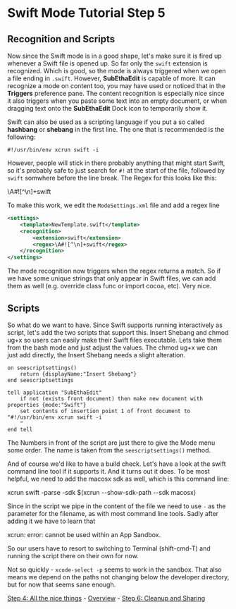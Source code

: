 # Swift Mode Tutorial Step 5
## Recognition and Scripts

Now since the Swift mode is in a good shape, let's make sure it is fired up whenever a Swift file is opened up. So far only the `swift` extension is recognized. Which is good, so the mode is always triggered when we open a file ending in `.swift`. However, __SubEthaEdit__ is capable of more. It can recognize a mode on content too, you may have used or noticed that in the __Triggers__ preference pane. The content recognition is especially nice since it also triggers when you paste some text into an empty document, or when dragging text onto the __SubEthaEdit__ Dock icon to temporarily show it.

Swift can also be used as a scripting language if you put a so called __hashbang__ or __shebang__ in the first line. The one that is recommended is the following:

	#!/usr/bin/env xcrun swift -i 
 
However, people will stick in there probably anything that might start Swift, so it's probably safe to just search for `#!` at the start of the file, followed by `swift` somwhere before the line break. The Regex for this looks like this:

\A#![^\n]+swift

To make this work, we edit the `ModeSettings.xml` file and add a regex line

```xml
<settings>
	<template>NewTemplate.swift</template>
	<recognition>
		<extension>swift</extension>
		<regex>\A#![^\n]+swift</regex>
	</recognition>
</settings>
```

The mode recognition now triggers when the regex returns a match. So if we have some unique strings that only appear in Swift files, we can add them as well (e.g. override class func or import cocoa, etc). Very nice.


## Scripts

So what do we want to have. Since Swift supports running interactively as script, let's add the two scripts that support this. Insert Shebang and chmod ug+x so users can easily make their Swift files executable. Lets take them from the bash mode and just adjust the values. The chmod ug+x we can just add directly, the Insert Shebang needs a slight alteration.

```AppleScript
on seescriptsettings()
	return {displayName:"Insert Shebang"}
end seescriptsettings

tell application "SubEthaEdit"
	if not (exists front document) then make new document with properties {mode:"Swift"}
	set contents of insertion point 1 of front document to "#!/usr/bin/env xcrun swift -i
	"
end tell
```

The Numbers in front of the script are just there to give the Mode menu some order. The name is taken from the `seescriptsettings()`  method.

And of course we'd like to have a build check. Let's have a look at the swift command line tool if it supports it. And it turns out it does. To be most helpful, we need to add the macosx sdk as well, which is this command line:

xcrun swift -parse -sdk $(xcrun --show-sdk-path --sdk macosx) <filename> 

Since in the script we pipe in the content of the file we need to use `-` as the parameter for the filename, as with most command line tools. Sadly after adding it we have to learn that

xcrun: error: cannot be used within an App Sandbox.

So our users have to resort to switching to Terminal (shift-cmd-T) and running the script there on their own for now. 

Not so quickly - `xcode-select -p` seems to work in the sandbox. That also means we depend on the paths not changing below the developer directory, but for now that seems sane enough.



<!-- Tutorial Navigation -->
[Step 4: All the nice things](../SwiftModeStep4) - [Overview](..) - [Step 6: Cleanup and Sharing](../SwiftModeStep6)

